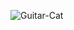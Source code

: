 <!-- [![Watch the video](billy.png)](https://www.youtube.com/watch?v=PVvVAwWmnk0) -->

![Guitar-Cat](https://i.gifer.com/4SHX.gif)


